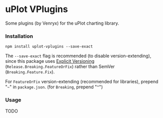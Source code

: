 # uPlot VPlugins

Some plugins (by Venryx) for the uPlot charting library.

### Installation

```
npm install uplot-vplugins --save-exact
```

The `--save-exact` flag is recommended (to disable version-extending), since this package uses [Explicit Versioning](https://medium.com/sapioit/why-having-3-numbers-in-the-version-name-is-bad-92fc1f6bc73c) (`Release.Breaking.FeatureOrFix`) rather than SemVer (`Breaking.Feature.Fix`).

For `FeatureOrFix` version-extending (recommended for libraries), prepend "`~`" in `package.json`. (for `Breaking`, prepend "`^`")

### Usage

TODO